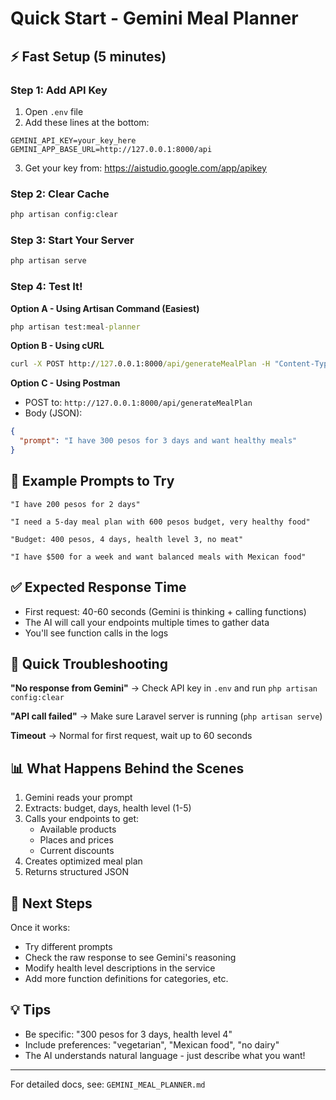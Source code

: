 # Quick Start - Gemini Meal Planner

## ⚡ Fast Setup (5 minutes)

### Step 1: Add API Key
1. Open `.env` file
2. Add these lines at the bottom:
```env
GEMINI_API_KEY=your_key_here
GEMINI_APP_BASE_URL=http://127.0.0.1:8000/api
```
3. Get your key from: https://aistudio.google.com/app/apikey

### Step 2: Clear Cache
```cmd
php artisan config:clear
```

### Step 3: Start Your Server
```cmd
php artisan serve
```

### Step 4: Test It!

**Option A - Using Artisan Command (Easiest)**
```cmd
php artisan test:meal-planner
```

**Option B - Using cURL**
```cmd
curl -X POST http://127.0.0.1:8000/api/generateMealPlan -H "Content-Type: application/json" -d "{\"prompt\": \"I have 300 pesos for 3 days\"}"
```

**Option C - Using Postman**
- POST to: `http://127.0.0.1:8000/api/generateMealPlan`
- Body (JSON):
```json
{
  "prompt": "I have 300 pesos for 3 days and want healthy meals"
}
```

## 📝 Example Prompts to Try

```
"I have 200 pesos for 2 days"

"I need a 5-day meal plan with 600 pesos budget, very healthy food"

"Budget: 400 pesos, 4 days, health level 3, no meat"

"I have $500 for a week and want balanced meals with Mexican food"
```

## ✅ Expected Response Time
- First request: 40-60 seconds (Gemini is thinking + calling functions)
- The AI will call your endpoints multiple times to gather data
- You'll see function calls in the logs

## 🐛 Quick Troubleshooting

**"No response from Gemini"**
→ Check API key in `.env` and run `php artisan config:clear`

**"API call failed"**
→ Make sure Laravel server is running (`php artisan serve`)

**Timeout**
→ Normal for first request, wait up to 60 seconds

## 📊 What Happens Behind the Scenes

1. Gemini reads your prompt
2. Extracts: budget, days, health level (1-5)
3. Calls your endpoints to get:
   - Available products
   - Places and prices
   - Current discounts
4. Creates optimized meal plan
5. Returns structured JSON

## 🎯 Next Steps

Once it works:
- Try different prompts
- Check the raw response to see Gemini's reasoning
- Modify health level descriptions in the service
- Add more function definitions for categories, etc.

## 💡 Tips

- Be specific: "300 pesos for 3 days, health level 4"
- Include preferences: "vegetarian", "Mexican food", "no dairy"
- The AI understands natural language - just describe what you want!

---

For detailed docs, see: `GEMINI_MEAL_PLANNER.md`
